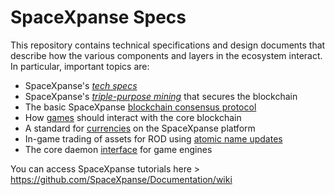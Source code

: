# SpaceXpanse Specs 

This repository contains technical specifications and design documents that
describe how the various components and layers in the ecosystem interact.
In particular, important topics are:

* SpaceXpanse's [*tech specs*](specs.md)
* SpaceXpanse's [*triple-purpose mining*](mining.md) that secures the blockchain
* The basic SpaceXpanse [blockchain consensus protocol](blockchain.md)
* How [games](games.md) should interact with the core blockchain
* A standard for [currencies](currencies.md) on the SpaceXpanse platform
* In-game trading of assets for ROD using [atomic name updates](trading.md)
* The core daemon [interface](interface.md) for game engines

You can access SpaceXpanse tutorials here > https://github.com/SpaceXpanse/Documentation/wiki
   
